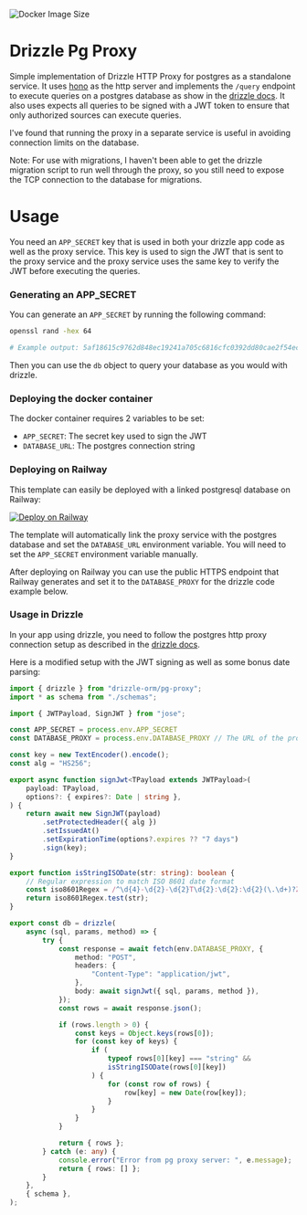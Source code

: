 ![Docker Image Size](https://img.shields.io/docker/image-size/nmajor/drizzle-pg-proxy)

# Drizzle Pg Proxy

Simple implementation of Drizzle HTTP Proxy for postgres as a standalone service. It uses [hono](https://hono.dev/) as the http server and implements the `/query` endpoint to execute queries on a postgres database as show in the [drizzle docs](https://orm.drizzle.team/docs/get-started-postgresql#http-proxy). It also uses expects all queries to be signed with a JWT token to ensure that only authorized sources can execute queries.

I've found that running the proxy in a separate service is useful in avoiding connection limits on the database.

Note: For use with migrations, I haven't been able to get the drizzle migration script to run well through the proxy, so you still need to expose the TCP connection to the database for migrations.

# Usage

You need an `APP_SECRET` key that is used in both your drizzle app code as well as the proxy service. This key is used to sign the JWT that is sent to the proxy service and the proxy service uses the same key to verify the JWT before executing the queries.

### Generating an APP_SECRET

You can generate an `APP_SECRET` by running the following command:

```bash
openssl rand -hex 64

# Example output: 5af18615c9762d848ec19241a705c6816cfc0392dd80cae2f54ec2f9b0f2fd36db37ae88fdb752ed6b991e12f65214ada08528de6a85712639586c7cc3c31808
```

Then you can use the `db` object to query your database as you would with drizzle.

### Deploying the docker container

The docker container requires 2 variables to be set:

- `APP_SECRET`: The secret key used to sign the JWT
- `DATABASE_URL`: The postgres connection string

### Deploying on Railway

This template can easily be deployed with a linked postgresql database on Railway:

[![Deploy on Railway](https://railway.app/button.svg)](https://railway.app/template/yvPIKJ?referralCode=-NuOAq)

The template will automatically link the proxy service with the postgres database and set the `DATABASE_URL` environment variable. You will need to set the `APP_SECRET` environment variable manually.

After deploying on Railway you can use the public HTTPS endpoint that Railway generates and set it to the `DATABASE_PROXY` for the drizzle code example below. 

### Usage in Drizzle

In your app using drizzle, you need to follow the postgres http proxy connection setup as described in the [drizzle docs](https://orm.drizzle.team/docs/get-started-postgresql#http-proxy).

Here is a modified setup with the JWT signing as well as some bonus date parsing:

```typescript
import { drizzle } from "drizzle-orm/pg-proxy";
import * as schema from "./schemas";

import { JWTPayload, SignJWT } from "jose";

const APP_SECRET = process.env.APP_SECRET
const DATABASE_PROXY = process.env.DATABASE_PROXY // The URL of the proxy service

const key = new TextEncoder().encode();
const alg = "HS256";

export async function signJwt<TPayload extends JWTPayload>(
	payload: TPayload,
	options?: { expires?: Date | string },
) {
	return await new SignJWT(payload)
		.setProtectedHeader({ alg })
		.setIssuedAt()
		.setExpirationTime(options?.expires ?? "7 days")
		.sign(key);
}

export function isStringISODate(str: string): boolean {
	// Regular expression to match ISO 8601 date format
	const iso8601Regex = /^\d{4}-\d{2}-\d{2}T\d{2}:\d{2}:\d{2}(\.\d+)?Z$/;
	return iso8601Regex.test(str);
}

export const db = drizzle(
	async (sql, params, method) => {
		try {
			const response = await fetch(env.DATABASE_PROXY, {
				method: "POST",
				headers: {
					"Content-Type": "application/jwt",
				},
				body: await signJwt({ sql, params, method }),
			});
			const rows = await response.json();

			if (rows.length > 0) {
				const keys = Object.keys(rows[0]);
				for (const key of keys) {
					if (
						typeof rows[0][key] === "string" &&
						isStringISODate(rows[0][key])
					) {
						for (const row of rows) {
							row[key] = new Date(row[key]);
						}
					}
				}
			}

			return { rows };
		} catch (e: any) {
			console.error("Error from pg proxy server: ", e.message);
			return { rows: [] };
		}
	},
	{ schema },
);
```